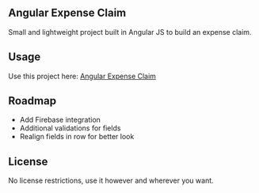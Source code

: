 ## Angular Expense Claim

Small and lightweight project built in Angular JS to build an expense claim.

## Usage

Use this project here: [Angular Expense Claim](http://78.47.210.124:7000)


## Roadmap

* Add Firebase integration
* Additional validations for fields
* Realign fields in row for better look


## License

No license restrictions, use it however and wherever you want.
